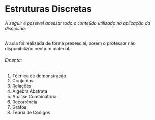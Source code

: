 # Estruturas Discretas

###### A seguir é possível acessar todo o conteúdo utilizado na aplicação da disciplina:

A aula foi realizada de forma presencial, porém o professor não disponibilizou nenhum material.

###### Ementa:

1. Técnica de demonstração
2. Conjuntos
3. Relações
4. Álgebra Abstrata
5. Analise Combinatória
6. Recorrência
7. Grafos
8. Teoria de Códigos